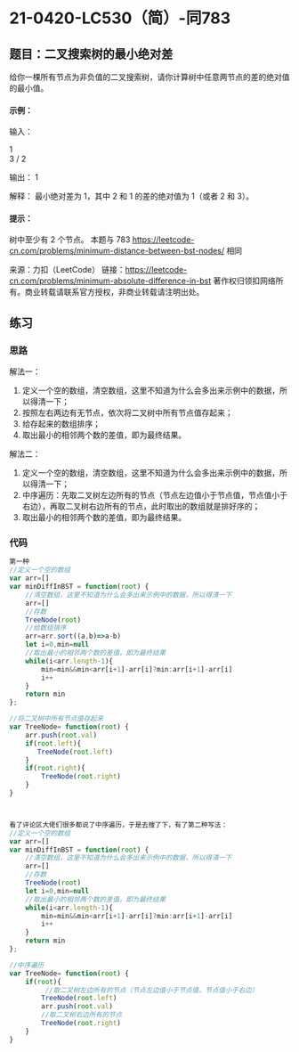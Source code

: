 # 21-0420-LC530（简）-同783

## 题目：二叉搜索树的最小绝对差

给你一棵所有节点为非负值的二叉搜索树，请你计算树中任意两节点的差的绝对值的最小值。



#### 示例：

输入：

   1
    \
     3
    /
   2

输出：
1

解释：
最小绝对差为 1，其中 2 和 1 的差的绝对值为 1（或者 2 和 3）。

#### 提示：

树中至少有 2 个节点。
本题与 783 https://leetcode-cn.com/problems/minimum-distance-between-bst-nodes/ 相同

来源：力扣（LeetCode）
链接：https://leetcode-cn.com/problems/minimum-absolute-difference-in-bst
著作权归领扣网络所有。商业转载请联系官方授权，非商业转载请注明出处。

## 练习

### 思路

解法一：

1. 定义一个空的数组，清空数组，这里不知道为什么会多出来示例中的数据，所以得清一下；
2. 按照左右两边有无节点，依次将二叉树中所有节点值存起来；
3. 给存起来的数组排序；
4. 取出最小的相邻两个数的差值，即为最终结果。



解法二：

1. 定义一个空的数组，清空数组，这里不知道为什么会多出来示例中的数据，所以得清一下；
2. 中序遍历：先取二叉树左边所有的节点（节点左边值小于节点值，节点值小于右边），再取二叉树右边所有的节点，此时取出的数组就是排好序的；
3. 取出最小的相邻两个数的差值，即为最终结果。

### 代码

```js
第一种
//定义一个空的数组
var arr=[]
var minDiffInBST = function(root) {
    //清空数组，这里不知道为什么会多出来示例中的数据，所以得清一下
    arr=[]
    //存数
    TreeNode(root)
    //给数组排序
    arr=arr.sort((a,b)=>a-b)
    let i=0,min=null
    //取出最小的相邻两个数的差值，即为最终结果
    while(i<arr.length-1){
        min=min&&min<arr[i+1]-arr[i]?min:arr[i+1]-arr[i]
        i++
    }
    return min
};

//将二叉树中所有节点值存起来
var TreeNode= function(root) {
    arr.push(root.val)
    if(root.left){
       TreeNode(root.left)
    }
    if(root.right){
        TreeNode(root.right)
    }
}



看了评论区大佬们很多都说了中序遍历，于是去搜了下，有了第二种写法：
//定义一个空的数组
var arr=[]
var minDiffInBST = function(root) {
    //清空数组，这里不知道为什么会多出来示例中的数据，所以得清一下
    arr=[]
    //存数
    TreeNode(root)
    let i=0,min=null
    //取出最小的相邻两个数的差值，即为最终结果
    while(i<arr.length-1){
        min=min&&min<arr[i+1]-arr[i]?min:arr[i+1]-arr[i]
        i++
    }
    return min
};

//中序遍历
var TreeNode= function(root) {
    if(root){
         //取二叉树左边所有的节点（节点左边值小于节点值，节点值小于右边）
        TreeNode(root.left)
        arr.push(root.val)
        //取二叉树右边所有的节点
        TreeNode(root.right)
    }
}
```

